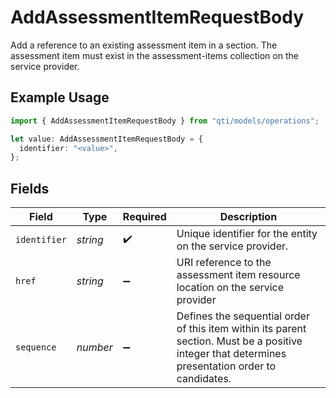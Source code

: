 # AddAssessmentItemRequestBody

Add a reference to an existing assessment item in a section. The assessment item must exist in the assessment-items collection on the service provider.

## Example Usage

```typescript
import { AddAssessmentItemRequestBody } from "qti/models/operations";

let value: AddAssessmentItemRequestBody = {
  identifier: "<value>",
};
```

## Fields

| Field                                                                                                                                             | Type                                                                                                                                              | Required                                                                                                                                          | Description                                                                                                                                       |
| ------------------------------------------------------------------------------------------------------------------------------------------------- | ------------------------------------------------------------------------------------------------------------------------------------------------- | ------------------------------------------------------------------------------------------------------------------------------------------------- | ------------------------------------------------------------------------------------------------------------------------------------------------- |
| `identifier`                                                                                                                                      | *string*                                                                                                                                          | :heavy_check_mark:                                                                                                                                | Unique identifier for the entity on the service provider.                                                                                         |
| `href`                                                                                                                                            | *string*                                                                                                                                          | :heavy_minus_sign:                                                                                                                                | URI reference to the assessment item resource location on the service provider                                                                    |
| `sequence`                                                                                                                                        | *number*                                                                                                                                          | :heavy_minus_sign:                                                                                                                                | Defines the sequential order of this item within its parent section. Must be a positive integer that determines presentation order to candidates. |